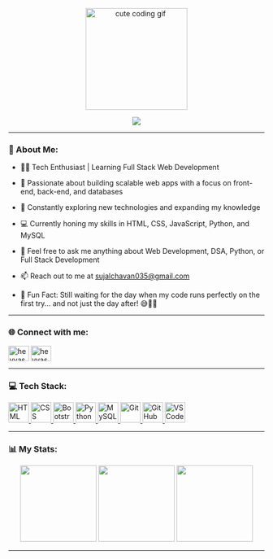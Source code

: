 <p align="center">
  <img src="https://camo.githubusercontent.com/9939f57a40461f1f7d5ee9c81e8f4634eb6a9339f5a3ced15f2ce471bb18b49b/68747470733a2f2f6d656469612e67697068792e636f6d2f6d656469612f4d3967624264396e6244724f5475314d71782f67697068792e676966" width="200" alt="cute coding gif" />
</p>

<p align="center">
  <img src="https://readme-typing-svg.demolab.com/?lines=Hey%20there,%20I'm%20Sujal!;Welcome%20to%20my%20GitHub%20profile;&center=true&width=500&height=50&color=FFA500">
</p>

---
### 🤔 About Me:
- 👨‍💻 Tech Enthusiast | Learning Full Stack Web Development
  
- 🌱 Passionate about building scalable web apps with a focus on front-end, back-end, and databases
  
- 🚀 Constantly exploring new technologies and expanding my knowledge
  
- 💻 Currently honing my skills in HTML, CSS, JavaScript, Python, and MySQL
  
- 💬 Feel free to ask me anything about Web Development, DSA, Python, or Full Stack Development
  
- 📫 Reach out to me at [sujalchavan035@gmail.com](mailto:sujalchavan035@gmail.com)
  
- 🧩 Fun Fact: Still waiting for the day when my code runs perfectly on the first try... and not just the day after! 😅👨‍💻



---

### 🌐 Connect with me:
<a href="https://www.linkedin.com/in/sujal-chavan-b896ab27a/" target="blank"><img align="center" src="https://raw.githubusercontent.com/rahuldkjain/github-profile-readme-generator/master/src/images/icons/Social/linked-in-alt.svg" alt="heyyasshh" height="30" width="40" /></a>
<a href="https://leetcode.com/u/Sujal_Chavan/" target="blank"><img align="center" src="https://raw.githubusercontent.com/rahuldkjain/github-profile-readme-generator/master/src/images/icons/Social/leet-code.svg" alt="heyyasshh" height="30" width="40" /></a>

---

### 💻 Tech Stack:

<p align="left">
  <a href="https://developer.mozilla.org/en-US/docs/Web/HTML" target="_blank">
    <img src="https://skillicons.dev/icons?i=html" height="40" alt="HTML" />
  </a>
  <a href="https://developer.mozilla.org/en-US/docs/Web/CSS" target="_blank">
    <img src="https://skillicons.dev/icons?i=css" height="40" alt="CSS" />
  </a>
  <a href="https://getbootstrap.com/" target="_blank">
    <img src="https://skillicons.dev/icons?i=bootstrap" height="40" alt="Bootstrap" />
  </a>
  <a href="https://www.python.org/" target="_blank">
    <img src="https://skillicons.dev/icons?i=python" height="40" alt="Python" />
  </a>
  <a href="https://www.mysql.com/" target="_blank">
    <img src="https://skillicons.dev/icons?i=mysql" height="40" alt="MySQL" />
  </a>
  <a href="https://git-scm.com/" target="_blank">
    <img src="https://skillicons.dev/icons?i=git" height="40" alt="Git" />
  </a>
  <a href="https://github.com/" target="_blank">
    <img src="https://skillicons.dev/icons?i=github" height="40" alt="GitHub" />
  </a>
  <a href="https://code.visualstudio.com/" target="_blank">
    <img src="https://skillicons.dev/icons?i=vscode" height="40" alt="VSCode" />
  </a>
</p>



---

### 📊 My Stats:
<p align="center">
  <img src="https://github-readme-stats.vercel.app/api?username=Sujixz&theme=tokyonight&hide_border=true&title_color=FFA500&text_color=ffffff&icon_color=FFA500&bg_color=000000&count_private=true&show_icons=true" height="150px"/>
  <img src="https://github-readme-streak-stats.herokuapp.com/?user=Sujixz&theme=tokyonight&hide_border=true&background=000000&stroke=FFA500&ring=FFA500&fire=FFA500&currStreakLabel=FFA500&currStreakNum=FFA500" height="150px"/>
  <img src="https://github-readme-stats.vercel.app/api/top-langs/?username=Sujixz&theme=tokyonight&hide_border=true&layout=compact&title_color=FFA500&text_color=ffffff&bg_color=000000" height="150px"/>
</p>

---
